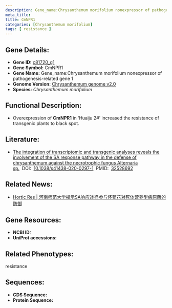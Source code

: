 ```yaml
---
description: Gene_name:Chrysanthemum morifolium nonexpressor of pathogenesis-related gene 1 ; c81720_g1 ; Chrysanthemum morifolium
meta_title:
title: CmNPR1
categories: [Chrysanthemum morifolium]
tags: [ resistance ]
---
```


## Gene Details:
- **Gene ID:**	[c81720_g1]()
- **Gene Symbol:** CmNPR1
- **Gene Name:** Gene_name:Chrysanthemum morifolium nonexpressor of pathogenesis-related gene 1
- **Genome Version:** [Chrysanthemum genome v2.0]()
- **Species:** *Chrysanthemum morifolium*

## Functional Description:
   - Overexpression of **CmNPR1** in ‘Huaiju 2#’ increased the resistance of transgenic plants to black spot.

## Literature:
   - [The integration of transcriptomic and transgenic analyses reveals the involvement of the SA response pathway in the defense of chrysanthemum against the necrotrophic fungus Alternaria sp.]( https://www.nature.com/articles/s41438-020-0297-1#Sec18)&nbsp;&nbsp;DOI:&nbsp;&nbsp;[10.1038/s41438-020-0297-1](https://www.nature.com/articles/s41438-020-0297-1#Sec18)&nbsp;&nbsp;PMID:&nbsp;&nbsp;[32528692](https://pubmed.ncbi.nlm.nih.gov/32528692/)

## Related News:
   - [Hortic Res | 河南师范大学揭示SA响应途径参与怀菊花对死体营养型病原菌的防御](https://mp.weixin.qq.com/s?__biz=Mzg3MDEwNDEyMg==&mid=2247490416&idx=5&sn=e0132affdc66dfc165a1852fa079a71b&chksm=ce93b625f9e43f336da024ed0857592f02aeb823a60def9d7b4f7e158722928ae5494d06117d&scene=27#wechat_redirect)

## Gene Resources:
- **NCBI ID:** [](https://www.ncbi.nlm.nih.gov/gene/?term=)
- **UniProt accessions:** [](https://www.uniprot.org/uniprotkb//entry)

## Related Phenotypes:
resistance

## Sequences:
- **CDS Sequence:**
- **Protein Sequence:**
